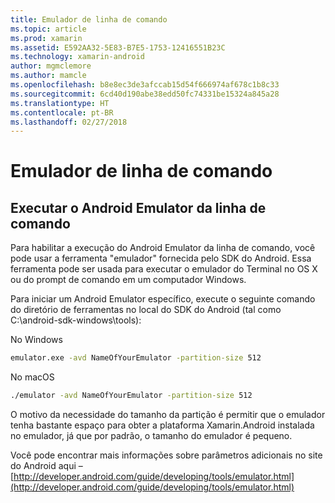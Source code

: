 ```yaml
---
title: Emulador de linha de comando
ms.topic: article
ms.prod: xamarin
ms.assetid: E592AA32-5E83-B7E5-1753-12416551B23C
ms.technology: xamarin-android
author: mgmclemore
ms.author: mamcle
ms.openlocfilehash: b8e8ec3de3afccab15d54f666974af678c1b8c33
ms.sourcegitcommit: 6cd40d190abe38edd50fc74331be15324a845a28
ms.translationtype: HT
ms.contentlocale: pt-BR
ms.lasthandoff: 02/27/2018
---
```

# <a name="command-line-emulator"></a>Emulador de linha de comando


## <a name="running-the-android-emulator-from-the-command-line"></a>Executar o Android Emulator da linha de comando

Para habilitar a execução do Android Emulator da linha de comando, você pode usar a ferramenta "emulador" fornecida pelo SDK do Android. Essa ferramenta pode ser usada para executar o emulador do Terminal no OS X ou do prompt de comando em um computador Windows.

Para iniciar um Android Emulator específico, execute o seguinte comando do diretório de ferramentas no local do SDK do Android (tal como C:\android-sdk-windows\tools):

No Windows

```cmd
emulator.exe -avd NameOfYourEmulator -partition-size 512
```

No macOS

```bash
./emulator -avd NameOfYourEmulator -partition-size 512
```

O motivo da necessidade do tamanho da partição é permitir que o emulador tenha bastante espaço para obter a plataforma Xamarin.Android instalada no emulador, já que por padrão, o tamanho do emulador é pequeno.

Você pode encontrar mais informações sobre parâmetros adicionais no site do Android aqui – [http://developer.android.com/guide/developing/tools/emulator.html](http://developer.android.com/guide/developing/tools/emulator.html)
